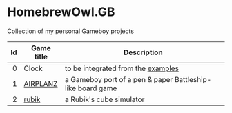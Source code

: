 # HomebrewOwl.GB
Collection of my personal Gameboy projects

| Id | Game title                                                 | Description                                                                                              |
|---:|------------------------------------------------------------|----------------------------------------------------------------------------------------------------------|
|   0| Clock                                                      | to be integrated from the [examples](https://github.com/NotImplementedLife/Gameboy-ASM-Examples/tree/master/2.tiles) |
|   1| [AIRPLANZ](https://github.com/NotImplementedLife/AIRPLANZ) | a Gameboy port of a pen & paper Battleship-like board game                                               |
|   2| [rubik](https://github.com/NotImplementedLife/rubik)       | a Rubik's cube simulator                                                                                 |
